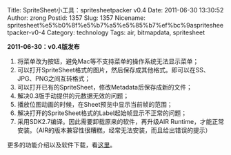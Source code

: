 Title: SpriteSheet小工具：spritesheetpacker v0.4
Date: 2011-06-30 13:30:52
Author: zrong
Postid: 1357
Slug: 1357
Nicename: spritesheet%e5%b0%8f%e5%b7%a5%e5%85%b7%ef%bc%9aspritesheetpacker-v0-4
Category: technology
Tags: air, bitmapdata, spritesheet

**2011-06-30：v0.4版发布**

1.  将菜单改为按钮，避免Mac等不支持菜单的操作系统无法显示菜单；
2.  可以打开SpriteSheet格式的图片，然后保存成其他格式。即可以在SS、JPG、PNG之间互转格式；
3.  可以打开已有的SpriteSheet，修改Metadata后保存成新的文件；
4.  解决0.3版手动提供的元数据无效的问题；
5.  播放位图动画的时候，在Sheet预览中显示当前帧的范围；
6.  解决打开的SpriteSheet格式的Label起始帧显示不正常的问题；
7.  采用SDK2.7编译。因此需要卸载原来的软件，再升级AIR
    Runtime，才能正常安装。（AIR的版本兼容性很糟糕，经常无法安装，而且给出错误的提示）

更多的功能介绍以及软件下载，看[这里](http://zengrong.net/spritesheetpacker)。

